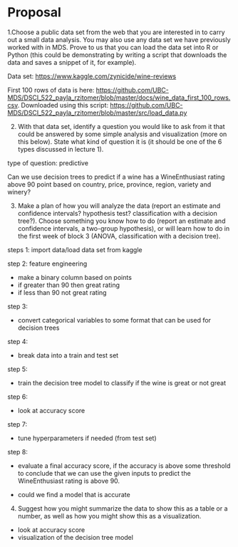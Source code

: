 # Proposal

1.Choose a public data set from the web that you are interested in to carry out a small data analysis. You may also use any data set we have previously worked with in MDS. Prove to us that you can load the data set into R or Python (this could be demonstrating by writing a script that downloads the data and saves a snippet of it, for example).

Data set:
https://www.kaggle.com/zynicide/wine-reviews

First 100 rows of data is here: https://github.com/UBC-MDS/DSCI_522_payla_rzitomer/blob/master/docs/wine_data_first_100_rows.csv. Downloaded using this script: https://github.com/UBC-MDS/DSCI_522_payla_rzitomer/blob/master/src/load_data.py


2. With that data set, identify a question you would like to ask from it that could be answered by some simple analysis and visualization (more on this below). State what kind of question it is (it should be one of the 6 types discussed in lecture 1).

type of question: predictive

Can we use decision trees to predict if a wine has a WineEnthusiast rating above 90 point based on country, price, province, region, variety and winery?

3. Make a plan of how you will analyze the data (report an estimate and confidence intervals? hypothesis test? classification with a decision tree?). Choose something you know how to do (report an estimate and confidence intervals, a two-group hypothesis), or will learn how to do in the first week of block 3 (ANOVA, classification with a decision tree).

steps 1:
import data/load data set from kaggle

step 2:
feature engineering
- make a binary column based on points
- if greater than 90 then great rating
- if less than 90 not great rating

step 3:
- convert categorical variables to some format that can be used for decision trees

step 4:
- break data into a train and test set

step 5:
- train the decision tree model to classify if the wine is great or not great

step 6:
- look at accuracy score

step 7:
- tune hyperparameters if needed (from test set)

step 8:
- evaluate a final accuracy score, if the accuracy is above some threshold to conclude that we can use the given inputs to predict the WineEnthusiast rating is above 90.

- could we find a model that is accurate

4. Suggest how you might summarize the data to show this as a table or a number, as well as how you might show this as a visualization.

- look at accuracy score
- visualization of the decision tree model
